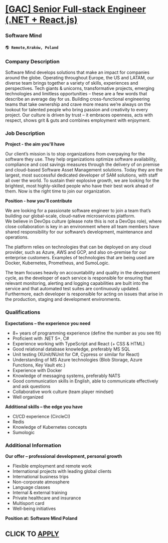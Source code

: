 # [[GAC] Senior Full-stack Engineer (.NET + React.js)](https://www.remotewlb.com/apply/gac-senior-full-stack-engineer-net-react-js)  
### Software Mind  
#### `🌎 Remote,Kraków, Poland`  

### **Company Description**

Software Mind develops solutions that make an impact for companies around the globe. Operating throughout Europe, the US and LATAM, our diverse team brings together a variety of skills, experiences and perspectives. Tech giants & unicorns, transformative projects, emerging technologies and limitless opportunities – these are a few words that describe an average day for us. Building cross-functional engineering teams that take ownership and crave more means we’re always on the lookout for talented people who bring passion and creativity to every project. Our culture is driven by trust – it embraces openness, acts with respect, shows grit & guts and combines employment with enjoyment.

###  **Job Description**

 **Project - the aim you'll have**

Our client’s mission is to stop organizations from overpaying for the software they use. They help organizations optimize software availability, compliance and cost savings measures through the delivery of on premise and cloud-based Software Asset Management solutions. Today they are the largest, most successful dedicated developer of SAM solutions, with staff all over the world. To sustain their explosive growth, we are looking for the brightest, most highly-skilled people who have their best work ahead of them. Now is the right time to join our organization.

 **Position - how you'll contribute**

We are looking for a passionate software engineer to join a team that’s building our global-scale, cloud-native microservices platform.  
We believe in DevOps culture (please note this is not a DevOps role), where close collaboration is key in an environment where all team members have shared responsibility for our software’s development, maintenance and operations.  
  
The platform relies on technologies that can be deployed on any cloud provider, such as Azure, AWS and GCP, and also on-premise for our enterprise customers. Examples of technologies that are being used are Docker, Kubernetes, Prometheus, and SumoLogic.

The team focuses heavily on accountability and quality in the development cycle, as the developer of each service is responsible for ensuring that relevant monitoring, alerting and logging capabilities are built into the service and that automated test suites are continuously updated. Furthermore, each developer is responsible for acting on issues that arise in the production, staging and development environments.

###  **Qualifications**

 **Expectations – the experience you need**

  * 8+ years of programming experience (define the number as you see fit)
  * Proficient with .NET 5+, C#
  * Experience working with TypeScript and React (+ CSS & HTML)
  * Good relational database knowledge, preferably MS SQL
  * Unit testing (XUnit/NUnit for C#, Cypress or similar for React)
  * Understanding of MS Azure technologies (Blob Storage, Azure Functions, Key Vault etc.)
  * Experience with Docker
  * Knowledge of messaging systems, preferably NATS
  * Good communication skills in English, able to communicate effectively and ask questions
  * Collaborative work culture (team player mindset)
  * Well organized

 **Additional skills – the edge you have**

  * CI/CD experience (CircleCI)
  * Redis
  * Knowledge of Kubernetes concepts
  * Sumologic

###  **Additional Information**

 **Our offer – professional development, personal growth**

  * Flexible employment and remote work 
  * International projects with leading global clients 
  * International business trips 
  * Non-corporate atmosphere 
  * Language classes 
  * Internal & external training 
  * Private healthcare and insurance 
  * Multisport card 
  * Well-being initiatives 

**Position at: Software Mind Poland**

  
## CLICK TO [APPLY](https://www.remotewlb.com/apply/gac-senior-full-stack-engineer-net-react-js)

